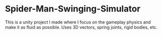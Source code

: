 # Spider-Man-Swinging-Simulator
 This is a unity project I made where I focus on the gameplay physics and make it as fluid as possible. Uses 3D vectors, spring joints, rigid bodies, etc.
